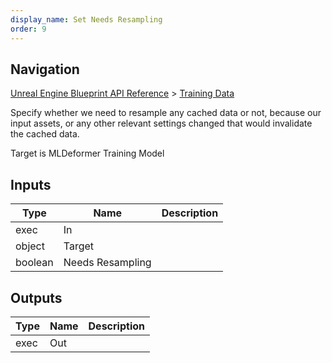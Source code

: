 ```yaml
---
display_name: Set Needs Resampling
order: 9
---
```

## Navigation

[Unreal Engine Blueprint API Reference](https://dev.epicgames.com/documentation/en-us/unreal-engine/BlueprintAPI) > [Training Data](https://dev.epicgames.com/documentation/en-us/unreal-engine/BlueprintAPI/TrainingData)

Specify whether we need to resample any cached data or not, because our input assets, or any other relevant settings changed that would invalidate the cached data.

Target is MLDeformer Training Model

## Inputs

| Type | Name | Description |
| --- | --- | --- |
| exec | In |  |
| object | Target |  |
| boolean | Needs Resampling |  |

## Outputs

| Type | Name | Description |
| --- | --- | --- |
| exec | Out |  |
